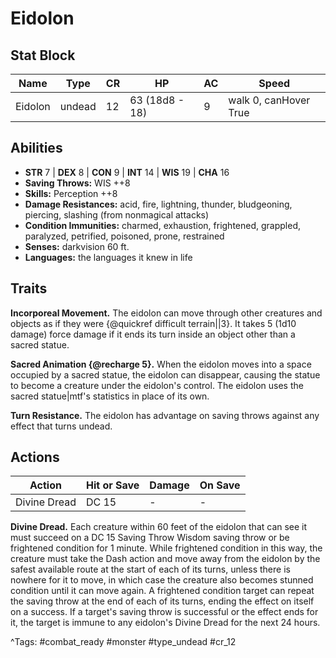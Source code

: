 # Eidolon

## Stat Block

| Name | Type | CR | HP | AC | Speed |
|------|------|----|----|----|-------|
| Eidolon | undead | 12 | 63 (18d8 - 18) | 9 | walk 0, canHover True |

## Abilities

- **STR** 7 | **DEX** 8 | **CON** 9 | **INT** 14 | **WIS** 19 | **CHA** 16
- **Saving Throws:** WIS ++8  
- **Skills:** Perception ++8  
- **Damage Resistances:** acid, fire, lightning, thunder, bludgeoning, piercing, slashing (from nonmagical attacks)  
- **Condition Immunities:** charmed, exhaustion, frightened, grappled, paralyzed, petrified, poisoned, prone, restrained  
- **Senses:** darkvision 60 ft.  
- **Languages:** the languages it knew in life

## Traits

**Incorporeal Movement.** The eidolon can move through other creatures and objects as if they were {@quickref difficult terrain||3}. It takes 5 (1d10 damage) force damage if it ends its turn inside an object other than a sacred statue.

**Sacred Animation {@recharge 5}.** When the eidolon moves into a space occupied by a sacred statue, the eidolon can disappear, causing the statue to become a creature under the eidolon's control. The eidolon uses the sacred statue|mtf's statistics in place of its own.

**Turn Resistance.** The eidolon has advantage on saving throws against any effect that turns undead.


## Actions

| Action | Hit or Save | Damage | On Save |
|--------|--------------|--------|----------|
| Divine Dread | DC 15 | - | - |

**Divine Dread.** Each creature within 60 feet of the eidolon that can see it must succeed on a DC 15 Saving Throw Wisdom saving throw or be frightened condition for 1 minute. While frightened condition in this way, the creature must take the Dash action and move away from the eidolon by the safest available route at the start of each of its turns, unless there is nowhere for it to move, in which case the creature also becomes stunned condition until it can move again. A frightened condition target can repeat the saving throw at the end of each of its turns, ending the effect on itself on a success. If a target's saving throw is successful or the effect ends for it, the target is immune to any eidolon's Divine Dread for the next 24 hours.


^Tags: #combat_ready #monster #type_undead #cr_12